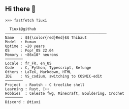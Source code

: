 ## Hi there 👋

<!--
**Tiuxi/Tiuxi** is a ✨ _special_ ✨ repository because its `README.md` (this file) appears on your GitHub profile.
-->

```
>>> fastfetch Tiuxi
```
```
  Tiuxi@github
──────────────────────────────────────────────
Name   : $${\color{red}Red}$$ Thibaut
Model  : Human
Uptime : ~20 years
OS     : Pop!_OS 22.04
Memory : ~86x10⁹ neurons 
────────
Locale : fr_FR, en_US
Code   : C, Python, Typescript, Befunge
Others : LaTeX, Markdown, HTML
IDE    : VS_codium, switching to COSMIC-edit
────────
Project  : Rootsh - C treelike shell
Learning : Rust, C++
Hobbies  : Celeste fwg, Minecraft, Bouldering, Crochet
────────
Discord : @tiuxi
```
